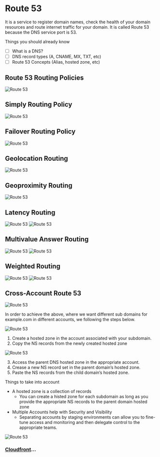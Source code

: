 # Route 53

It is a service to register domain names, check the health of your domain resources and route internet traffic for your domain. It is called Route 53 because the DNS service port is 53.

Things you should already know

- [ ]  What is a DNS?
- [ ]  DNS record types (A, CNAME, MX, TXT, etc)
- [ ]  Route 53 Concepts (Alias, hosted zone, etc)

## Route 53 Routing Policies

![Route 53](../../assets/route53-policies.png)

## Simply Routing Policy

![Route 53](../../assets/route53-simple-policy.png)

## Failover Routing Policy

![Route 53](../../assets/route53-failover.png)

## Geolocation Routing

![Route 53](../../assets/route53-geolocation.png)

## Geoproximity Routing

![Route 53](../../assets/route53-geoproximity.png)

## Latency Routing

![Route 53](../../assets/route53-latency.png)
![Route 53](../../assets/route53-latency-example.png)

## Multivalue Answer Routing

![Route 53](../../assets/route53-multi-value.png)
![Route 53](../../assets/route53-multivalue-example.png)

## Weighted Routing

![Route 53](../../assets/route53-weighted-routing.png)
![Route 53](../../assets/route53-weighted-routing-logic.png)
## Cross-Account Route 53

![Route 53](../../assets/route53-cross-account.png)

In order to achieve the above, where we want different sub domains for example.com in different accounts, we following the steps below.

![Route 53](../../assets/route53-dns-account.png)

1. Create a hosted zone in the account associated with your subdomain.
2. Copy the NS records from the newly created hosted zone

![Route 53](../../assets/route53-dev-account.png)

3. Access the parent DNS hosted zone in the appropriate account.
4. Crease a new NS record set in the parent domain’s hosted zone.
5. Paste the NS records from the child domain’s hosted zone.

Things to take into account

- A hosted zone is a collection of records
  - You can create a histed zone for each subdomain as long as you provide the appropriate NS records to the parent domain hosted zone
- Multiple Accounts help with Security and Visibility
  - Separating accounts by staging environments can allow you to fine-tune access and monitoring and then delegate control to the appropriate teams.

![Route 53](../../assets/route53-parent-account.png)

### [Cloudfront](../cloudfront/README.md)...
